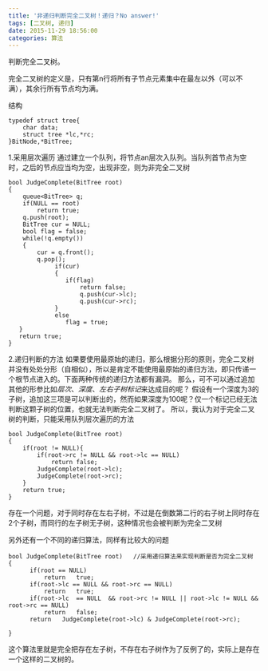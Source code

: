 ```yaml
---
title: '非递归判断完全二叉树！递归？No answer!'
tags: [二叉树, 递归]
date: 2015-11-29 18:56:00
categories: 算法
---
```


判断完全二叉树。

完全二叉树的定义是，只有第n行将所有子节点元素集中在最左以外（可以不满），其余行所有节点均为满。

结构
```
typedef struct tree{
	char data;
	struct tree *lc,*rc;
}BitNode,*BitTree;
```
1.采用层次遍历
通过建立一个队列，将节点an层次入队列。当队列首节点为空时，之后的节点应当均为空，出现非空，则为非完全二叉树
```
bool JudgeComplete(BitTree root)
{
    queue<BitTree> q;
    if(NULL == root)
    	return true;
    q.push(root);
    BitTree cur = NULL;
    bool flag = false;
    while(!q.empty())
    {
    	cur = q.front();
     	q.pop();
             if(cur)
             {
             	if(flag)
             		return false;
                	q.push(cur->lc);
                	q.push(cur->rc);
             }
             else
             	flag = true;
   }
   return true;
}

```

2.递归判断的方法
如果要使用最原始的递归，那么根据分形的原则，完全二叉树并没有处处分形（自相似），所以是肯定不能使用最原始的递归方法，即只传递一个根节点进入的。下面两种传统的递归方法都有漏洞。
那么，可不可以通过追加其他的形参比如*层次*、*深度*、*左右子树标记*来达成目的呢？
假设有一个深度为3的子树，追加这三项是可以判断出的，然而如果深度为100呢？仅一个标记已经无法判断这颗子树的位置，也就无法判断完全二叉树了。
所以，我认为对于完全二叉树的判断，只能采用队列层次遍历的方法
```
bool JudgeComplete(BitTree root)
{
	if(root != NULL){
		if(root->rc != NULL && root->lc == NULL)
			return false;
		JudgeComplete(root->lc);
		JudgeComplete(root->rc);
	} 
	return true;
}
```
存在一个问题，对于同时存在左右子树，不过是在倒数第二行的右子树上同时存在2个子树，而同行的左子树无子树，这种情况也会被判断为完全二叉树

另外还有一个不同的递归算法，同样有比较大的问题
```
bool JudgeComplete(BitTree root)   //采用递归算法来实现判断是否为完全二叉树
{
      if(root == NULL) 
          return   true; 
      if(root->lc == NULL && root->rc == NULL) 
          return   true;  
      if(root->lc  == NULL  && root->rc != NULL || root->lc != NULL && root->rc == NULL) 
          return   false; 
      return   JudgeComplete(root->lc) & JudgeComplete(root->rc); 

}
```
这个算法里就是完全把存在左子树，不存在右子树作为了反例了的，实际上是存在一个这样的二叉树的。